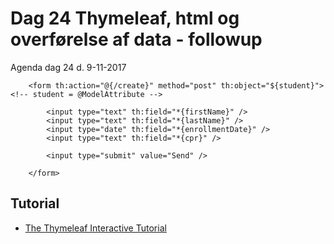 # Dag 24 Thymeleaf, html og overførelse af data - followup
Agenda dag 24 d. 9-11-2017

````      
    <form th:action="@{/create}" method="post" th:object="${student}"> <!-- student = @ModelAttribute -->

        <input type="text" th:field="*{firstName}" />
        <input type="text" th:field="*{lastName}" />
        <input type="date" th:field="*{enrollmentDate}" />
        <input type="text" th:field="*{cpr}" />

        <input type="submit" value="Send" />

    </form>
````    

## Tutorial
* [The Thymeleaf Interactive Tutorial](http://itutorial.thymeleaf.org/)
